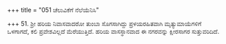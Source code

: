 +++
title = "051 ಚೆಲುವಿಕೆಗೆ ನೆಲೆಯೆನಿಸಿ"

+++
51. ಶ್ರೀ ಹರಿಯ ನಿವಾಸವಾದರೋ ತುಂಬಾ ಸೊಗಸಾಗಿದ್ದು ಪ್ರಳಯರಹಿತವಾಗಿ ಮೃತ್ಯುಮಾಯೆಗಳಿಗೆ ಒಳಗಾಗದೆ, ಕಲಿ ಪ್ರವೇಶವಿಲ್ಲದೆ ಮೆರೆಯುತ್ತಿದೆ. ಹರಿಯ ವಾಸಸ್ಥಾನವಾದ ಈ ನಗರವನ್ನು ಕ್ಷೀರಸಾಗರ ಸುತ್ತುವರಿದಿದೆ.